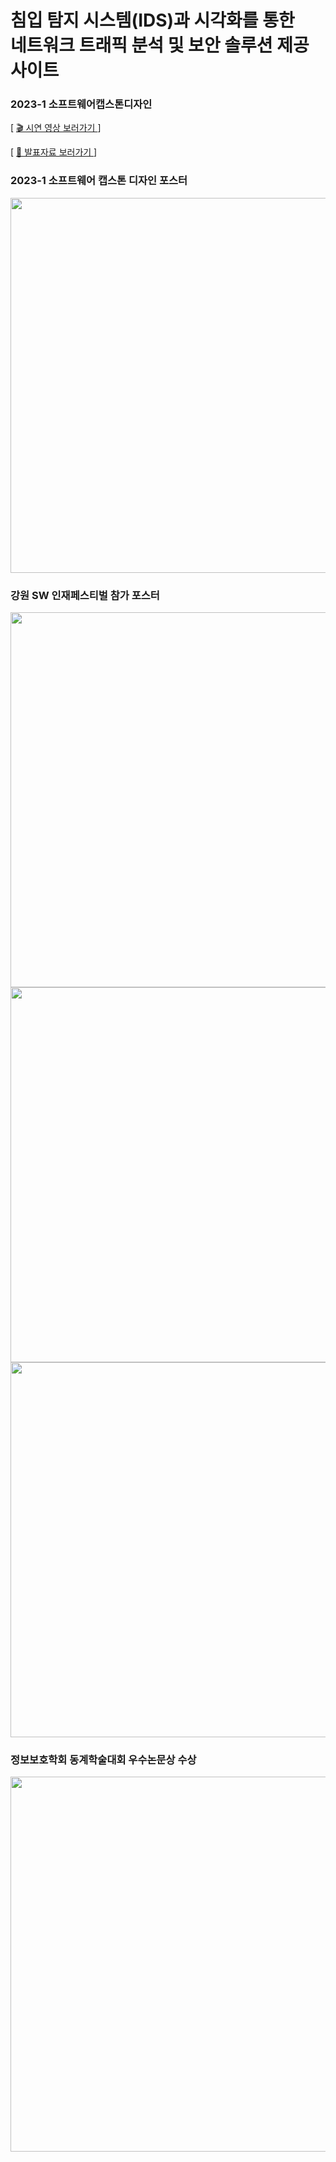 <!-- <img src="https://github.com/yinneu/signature/assets/99879845/9c4665bc-8f90-4e7b-80ba-d89501cdd4a4" width="1000"> -->

# 침입 탐지 시스템(IDS)과 시각화를 통한 <br>네트워크 트래픽 분석 및 보안 솔루션 제공 사이트

### <p align="">2023-1 소프트웨어캡스톤디자인</p>

<!-- [ <a href="http://3.35.103.217:8080/"> 💻 시그니처 사이트 보러가기</a> ] -->

<!--[ <a href="https://www.youtube.com/watch?v=O4IL-yggLj8">  🎬  시연 영상 보러가기 </a> ]  -->

[ <a href="https://youtu.be/nW9IdfyRd8o">  🎬  시연 영상 보러가기 </a> ]
  
[ <a href="https://www.miricanvas.com/v/123i0l4"> 📑 발표자료 보러가기 </a> ]  <!-- 추후 논문 발표 자료로 수정할 것 -->

### 2023-1 소프트웨어 캡스톤 디자인 포스터
<img src="https://github.com/yinneu/signature/assets/99879845/7b2440a7-59da-4bf6-9113-c4f72af793ea" width="600">

### 강원 SW 인재페스티벌 참가 포스터
<img src="https://github.com/yinneu/signature/assets/99879845/98fab79b-0ad5-4bee-90a1-17e7ba72c3d2" width="600">
<img src="https://github.com/yinneu/signature/assets/99879845/c5cf20e2-1c16-4471-9da4-cf763d7daf98" width="600">
<img src="https://github.com/yinneu/signature/assets/99879845/0f5fa7bb-fcc4-40cb-a61c-81f259ad4927" width="600">

### 정보보호학회 동계학술대회 우수논문상 수상
<img src="https://github.com/yinneu/signature/assets/99879845/0c2f4da1-ba82-4fa7-b63a-28a007077e71" width="600">

